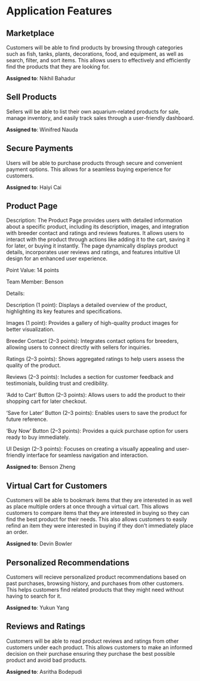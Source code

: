 # Application Features

## Marketplace

Customers will be able to find products by browsing through categories such as fish, tanks, plants, decorations, food, and equipment, as well as search, filter, and sort items. This allows users to effectively and efficiently find the products that they are looking for. 

**Assigned to**: Nikhil Bahadur

## Sell Products

Sellers will be able to list their own aquarium-related products for sale, manage inventory, and easily track sales through a user-friendly dashboard. 

**Assigned to**: Winifred Nauda

## Secure Payments

Users will be able to purchase products through secure and convenient payment options. This allows for a seamless buying experience for customers.

**Assigned to**: Haiyi Cai


## Product Page

Description: The Product Page provides users with detailed information about a specific product, including its description, images, and integration with breeder contact and ratings and reviews features. It allows users to interact with the product through actions like adding it to the cart, saving it for later, or buying it instantly. The page dynamically displays product details, incorporates user reviews and ratings, and features intuitive UI design for an enhanced user experience.

Point Value: 14 points

Team Member: Benson

Details:

Description (1 point): Displays a detailed overview of the product, highlighting its key features and specifications.

Images (1 point): Provides a gallery of high-quality product images for better visualization.

Breeder Contact (2–3 points): Integrates contact options for breeders, allowing users to connect directly with sellers for inquiries.

Ratings (2–3 points): Shows aggregated ratings to help users assess the quality of the product.

Reviews (2–3 points): Includes a section for customer feedback and testimonials, building trust and credibility.

‘Add to Cart’ Button (2–3 points): Allows users to add the product to their shopping cart for later checkout.

‘Save for Later’ Button (2–3 points): Enables users to save the product for future reference.

‘Buy Now’ Button (2–3 points): Provides a quick purchase option for users ready to buy immediately.

UI Design (2–3 points): Focuses on creating a visually appealing and user-friendly interface for seamless navigation and interaction.

**Assigned to**: Benson Zheng

## Virtual Cart for Customers

Customers will be able to bookmark items that they are interested in as well as place multiple orders at once through a virtual cart. This allows customers to compare items that they are interested in buying so they can find the best product for their needs. This also allows customers to easily refind an item they were interested in buying if they don't immediately place an order.

**Assigned to**: Devin Bowler

## Personalized Recommendations

Customers will recieve personalized product recommendations based on past purchases, browsing history, and purchases from other customers. This helps customers find related products that they might need without having to search for it.

**Assigned to**: Yukun Yang

## Reviews and Ratings

Customers will be able to read product reviews and ratings from other customers under each product. This allows customers to make an informed decision on their purchase ensuring they purchase the best possible product and avoid bad products.

**Assigned to**: Asritha Bodepudi
